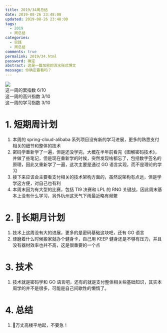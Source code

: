 ```yaml
---
title: 2019/34周总结
date: 2019-08-26 23:48:00
updated: 2019-08-26 23:48:00
tags:
  - 2019
  - 周总结
categories: 
  - 实践
  - 周总结
comments: true
permalink: 2019/34.html  
password: 确定
abstract: 这是一篇加密的流水账式博文
message: 你确定要看吗？
---
```


![][0]  
这一周的累指数 6/10  
这一周的高兴指数 3/10   
这一周的学习指数 3/10  

<!--more-->

# 1. 短期周计划

1. 本周的 spring-cloud-alibaba 系列项目没有新的学习进展，更多的熟悉支付相关的细节和整体的技术
2. 密码学重新学了一遍，但是还没学完，大概在半年前看完《图解密码技术》，并做了些笔记，但是现在重新学的时候，突然发现啥都忘了，包括数字签名的原理，因此又重新学了一遍，这次主要是通过 GO 语言实现，而不是理论的学习
3. 接下来应该会主要看支付相关的技术架构方面的，虽然说架构有点远，但是学学这方便，对自己也有利
4. 本周末因为有大型的比赛，包括 TI9 决赛和 LPL 的 RNG 关键战，因此周末基本上没有什么学习，另外杭州这天气下雨最近略有频繁

# 2. 长期月计划

1. 技术上这周没有大的进展，更多的是密码基础这块吧，还有 GO 语言
2. 琢磨着什么时候搬家就办个健身卡，自己用 KEEP 健身还是不够有压力，并且没有器材效率也并不高，这是很重要的一个点

# 3. 技术

1. 技术就是密码学和 GO 语言吧，还有的就是支付整体相关些基础知识，其实本周学的并不是很多，可能是自己间歇性的懒惰了。

# 4. 总结

1. 万丈高楼平地起，不要急！

[0]: https://leran2deeplearnjavawebtech.oss-cn-beijing.aliyuncs.com/background/2019-08-26%E6%89%AB%E6%AF%922.webp